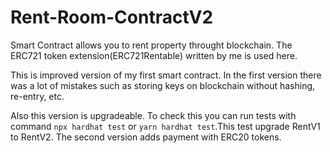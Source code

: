 # Rent-Room-ContractV2
Smart Contract allows you to rent property throught blockchain.
The ERC721 token extension(ERC721Rentable) written by me is used here.

This is improved version of my first smart contract. In the first version there was a lot of mistakes such as storing keys on blockchain without hashing, re-entry, etc.

Also this version is upgradeable. To check this you can run tests with command `npx hardhat test` or `yarn hardhat test`.This test upgrade RentV1 to RentV2. The second version adds payment with ERC20 tokens.
